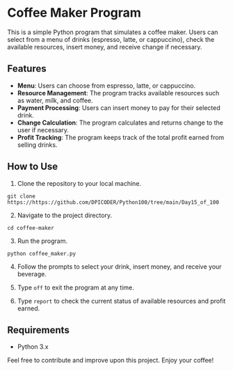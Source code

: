 # Coffee Maker Program

This is a simple Python program that simulates a coffee maker. Users can select from a menu of drinks (espresso, latte, or cappuccino), check the available resources, insert money, and receive change if necessary.

## Features

- **Menu**: Users can choose from espresso, latte, or cappuccino.
- **Resource Management**: The program tracks available resources such as water, milk, and coffee.
- **Payment Processing**: Users can insert money to pay for their selected drink.
- **Change Calculation**: The program calculates and returns change to the user if necessary.
- **Profit Tracking**: The program keeps track of the total profit earned from selling drinks.

## How to Use

1. Clone the repository to your local machine.

```
git clone https://https://github.com/DPICODER/Python100/tree/main/Day15_of_100
```

2. Navigate to the project directory.

```
cd coffee-maker
```

3. Run the program.

```
python coffee_maker.py
```

4. Follow the prompts to select your drink, insert money, and receive your beverage.

5. Type `off` to exit the program at any time.

6. Type `report` to check the current status of available resources and profit earned.

## Requirements

- Python 3.x

Feel free to contribute and improve upon this project. Enjoy your coffee!
